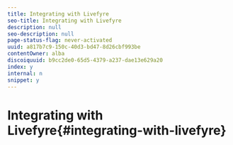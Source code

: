 ```yaml
---
title: Integrating with Livefyre
seo-title: Integrating with Livefyre
description: null
seo-description: null
page-status-flag: never-activated
uuid: a817b7c9-150c-40d3-bd47-8d26cbf993be
contentOwner: alba
discoiquuid: b9cc2de0-65d5-4379-a237-dae13e629a20
index: y
internal: n
snippet: y
---
```


# Integrating with Livefyre{#integrating-with-livefyre}

